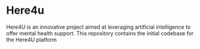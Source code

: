 # Here4u
Here4U is an innovative project aimed at leveraging artificial intelligence to offer mental health support. This repository contains the initial codebase for the Here4U platform
